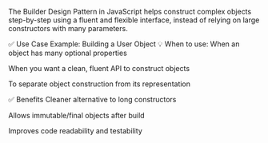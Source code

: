 The Builder Design Pattern in JavaScript helps construct complex objects step-by-step using a fluent and flexible interface, instead of relying on large constructors with many parameters.



✅ Use Case Example: Building a User Object
💡 When to use:
When an object has many optional properties

When you want a clean, fluent API to construct objects

To separate object construction from its representation



✅ Benefits
Cleaner alternative to long constructors

Allows immutable/final objects after build

Improves code readability and testability